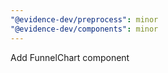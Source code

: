 ```yaml
---
"@evidence-dev/preprocess": minor
"@evidence-dev/components": minor
---
```


Add FunnelChart component
